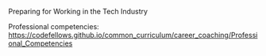 Preparing for Working in the Tech Industry

Professional competencies: https://codefellows.github.io/common_curriculum/career_coaching/Professional_Competencies